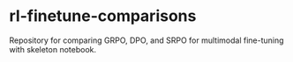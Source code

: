 # rl-finetune-comparisons
Repository for comparing GRPO, DPO, and SRPO for multimodal fine-tuning with skeleton notebook.
